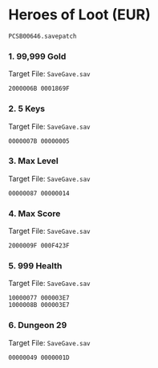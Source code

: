 #  Heroes of Loot (EUR)

`PCSB00646.savepatch`

### 1. 99,999 Gold

Target File: `SaveGave.sav`

```
2000006B 0001869F
```

### 2. 5 Keys

Target File: `SaveGave.sav`

```
0000007B 00000005
```

### 3. Max Level

Target File: `SaveGave.sav`

```
00000087 00000014
```

### 4. Max Score

Target File: `SaveGave.sav`

```
2000009F 000F423F
```

### 5. 999 Health

Target File: `SaveGave.sav`

```
10000077 000003E7
1000008B 000003E7
```

### 6. Dungeon 29

Target File: `SaveGave.sav`

```
00000049 0000001D
```

